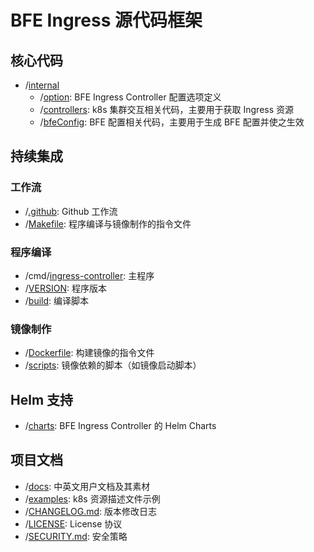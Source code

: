 # BFE Ingress 源代码框架

## 核心代码
- /[internal][]
  - /[option][]: BFE Ingress Controller 配置选项定义
  - /[controllers][]: k8s 集群交互相关代码，主要用于获取 Ingress 资源
  - /[bfeConfig][]: BFE 配置相关代码，主要用于生成 BFE 配置并使之生效

## 持续集成

### 工作流
- /[.github][]: Github 工作流
- /[Makefile][]: 程序编译与镜像制作的指令文件

### 程序编译
- /cmd/[ingress-controller][]: 主程序
- /[VERSION][]: 程序版本
- /[build][]: 编译脚本

### 镜像制作
- /[Dockerfile][]: 构建镜像的指令文件
- /[scripts][]: 镜像依赖的脚本（如镜像启动脚本）

## Helm 支持
- /[charts][]: BFE Ingress Controller 的 Helm Charts

## 项目文档
- /[docs][]: 中英文用户文档及其素材
- /[examples][]: k8s 资源描述文件示例
- /[CHANGELOG.md][]: 版本修改日志
- /[LICENSE][]: License 协议
- /[SECURITY.md][]: 安全策略

[.github]: ../../../.github
[build]: ../../../build
[charts]: ../../../charts
[ingress-controller]: ../../../cmd/ingress-controller
[docs]: ../../../docs
[examples]: ../../../examples
[internal]: ../../../internal
[bfeConfig]: ../../../internal/bfeConfig
[controllers]: ../../../internal/controllers
[option]: ../../../internal/option
[scripts]: ../../../scripts
[CHANGELOG.md]: ../../../CHANGELOG.md
[Dockerfile]: ../../../Dockerfile
[LICENSE]: ../../../LICENSE
[Makefile]: ../../../Makefile
[SECURITY.md]: ../../../SECURITY.md
[VERSION]: ../../../VERSION